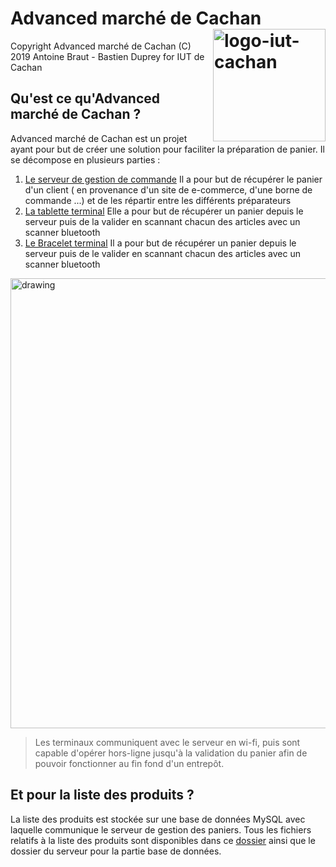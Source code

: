 # Advanced marché de Cachan <img src="http://www.iut-cachan.u-psud.fr/skins/newcachan/resources/img/xLogo-UPSud-Saclay_horizontal_IUT-CACHAN.jpg.pagespeed.ic.cqHiSmvYr4.jpg" alt="logo-iut-cachan" width="180" align="right" />

Copyright Advanced marché de Cachan (C) 2019 Antoine Braut - Bastien Duprey for IUT de Cachan 

## Qu'est ce qu'Advanced marché de Cachan ? ##

Advanced marché de Cachan est un projet ayant pour but de créer une solution pour faciliter la préparation de panier. Il se décompose en plusieurs parties :

1. [Le serveur de gestion de commande](https://github.com/Brautantoine/projet_du_chemar/tree/master/serveur/commandServeur)
	Il a pour but de récupérer le panier d'un client ( en provenance d'un site de e-commerce, d'une borne de commande ...) et de les répartir entre les différents préparateurs
2. [La tablette terminal](https://github.com/Brautantoine/projet_du_chemar/tree/master/Tablette)
	Elle a pour but de récupérer un panier depuis le serveur puis de la valider en scannant chacun des articles avec un scanner bluetooth
3. [Le Bracelet terminal](https://github.com/Brautantoine/projet_du_chemar/tree/master/Bracelet/)
	Il a pour but de récupérer un panier depuis le serveur puis de le valider en scannant chacun des articles avec un scanner bluetooth

<img src="https://github.com/Brautantoine/projet_du_chemar/blob/master/gestionDeProjet/Schema/Synoptique/SynoptiqueV1.png"  alt="drawing" width="720"/>

>Les terminaux communiquent avec le serveur en wi-fi, puis sont capable d'opérer hors-ligne jusqu'à la validation du panier afin de pouvoir fonctionner au fin fond d'un entrepôt.

## Et pour la liste des produits ? ##

La liste des produits est stockée sur une base de données MySQL avec laquelle communique le serveur de gestion des paniers. Tous les fichiers relatifs à la liste des produits sont disponibles dans ce [dossier](https://github.com/Brautantoine/projet_du_chemar/tree/master/productTable) ainsi que le dossier du serveur pour la partie base de données.

